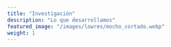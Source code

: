 ```yaml
---
title: "Investigación"
description: "Lo que desarrollamos"
featured_image: "/images/lowres/mocho_cortado.webp"
weight: 1
---
```


<!-- **Statement acá:** Vestibulum convallis, lorem a tempus semper, dui dui euismod elit, vitae placerat urna tortor vitae lacus. -->
